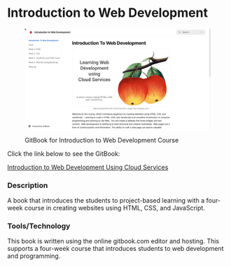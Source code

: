# Introduction to Web Development

<figure><img src="../.gitbook/assets/apple-web-dev.png" alt=""><figcaption><p>GitBook for Introduction to Web Development Course</p></figcaption></figure>



Click the link below to see the GitBook:

[Introduction to Web Development Using Cloud Services](https://rpeltz.gitbook.io/introduction-to-web-development)

### Description

A book that introduces the students to project-based learning with a four-week course in creating websites using HTML, CSS, and JavaScript.

### Tools/Technology

This book is written using the online gitbook.com editor and hosting. This supports a four-week course that introduces students to web development and programming.
